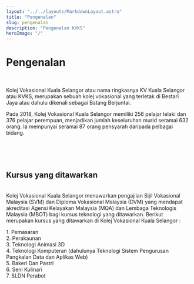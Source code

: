 ```yaml
---
layout: "../../layouts/MarkdownLayout.astro"
title: "Pengenalan"
slug: pengenalan
description: "Pengenalan KVKS"
heroImage: "/"
---
```


# Pengenalan

<br>

Kolej Vokasional Kuala Selangor atau nama ringkasnya KV Kuala Selangor atau KVKS, merupakan sebuah kolej vokasional yang terletak di Bestari Jaya atau dahulu dikenali sebagai Batang Berjuntai.

Pada 2018, Kolej Vokasional Kuala Selangor memiliki 256 pelajar lelaki dan 376 pelajar perempuan, menjadikan jumlah keseluruhan murid seramai 632 orang. Ia mempunyai seramai 87 orang pensyarah daripada pelbagai bidang.

<br><br><br>

## Kursus yang ditawarkan
<br>
Kolej Vokasional Kuala Selangor menawarkan pengajiian Sijil Vokasional Malaysia (SVM) dan Diploma Vokasional Malaysia (DVM) yang mendapat akreditasi Agensi Kelayakan Malaysia (MQA) dan Lembaga Teknologis Malaysia (MBOT) bagi kursus teknologi yang ditawarkan. Berikut merupakan kursus yang ditawarkan di Kolej Vokasional Kuala Selangor :

<ol> </ol>
1. Pemasaran
<br>
2. Perakaunan
<br>
3. Teknologi Animasi 3D
<br>
4. Teknologi Komputeran (dahulunya Teknologi Sistem Pengurusan Pangkalan Data dan Aplikas Web)
<br>
5. Bakeri Dan Pastri
<br>
6. Seni Kulinari
<br>
7. SLDN Perabot